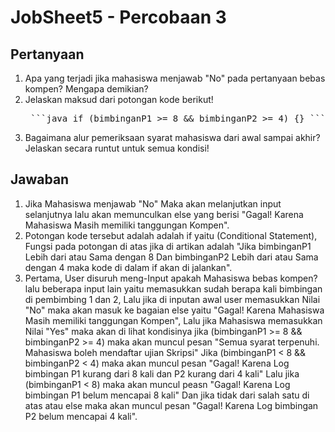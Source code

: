 # JobSheet5 - Percobaan 3

## Pertanyaan 

 1. Apa yang terjadi jika mahasiswa menjawab "No" pada pertanyaan bebas kompen?
    Mengapa demikian?
 2. Jelaskan maksud dari potongan kode berikut!
    <pre> ```java if (bimbinganP1 >= 8 && bimbinganP2 >= 4) {} ``` </pre>
 3. Bagaimana alur pemeriksaan syarat mahasiswa dari awal sampai akhir? Jelaskan secara
    runtut untuk semua kondisi!

## Jawaban

 1. Jika Mahasiswa menjawab "No" Maka akan melanjutkan input selanjutnya lalu akan memunculkan else yang berisi "Gagal! Karena Mahasiswa Masih memiliki tanggungan Kompen".
 2. Potongan kode tersebut adalah adalah if yaitu (Conditional Statement), Fungsi pada potongan di atas jika di artikan adalah "Jika bimbinganP1 Lebih dari atau Sama dengan 8 Dan bimbinganP2 Lebih dari atau Sama dengan 4 maka kode di dalam if akan di jalankan".
 3. Pertama, User disuruh meng-Input apakah Mahasiswa bebas kompen? lalu beberapa input lain yaitu memasukkan sudah berapa kali bimbingan di pembimbing 1 dan 2, Lalu jika di inputan awal user memasukkan Nilai "No" maka akan masuk ke bagaian else yaitu "Gagal! Karena Mahasiswa Masih memiliki tanggungan Kompen", Lalu jika Mahasiswa memasukkan Nilai "Yes" maka akan di lihat kondisinya jika (bimbinganP1 >= 8 && bimbinganP2 >= 4) maka akan muncul pesan "Semua syarat terpenuhi. Mahasiswa boleh mendaftar ujian Skripsi" Jika (bimbinganP1 < 8 && bimbinganP2 < 4) maka akan muncul pesan "Gagal! Karena Log bimbingan P1 kurang dari 8 kali dan P2 kurang dari 4 kali" Lalu jika (bimbinganP1 < 8) maka akan muncul peasn "Gagal! Karena Log bimbingan P1 belum mencapai 8 kali" Dan jika tidak dari salah satu di atas atau else maka akan muncul pesan "Gagal! Karena Log bimbingan P2 belum mencapai 4 kali".